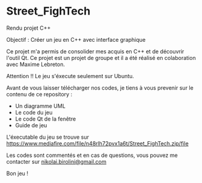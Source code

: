 # Street_FighTech

Rendu projet C++

Objectif : Créer un jeu en C++ avec interface graphique 

Ce projet m'a permis de consolider mes acquis en C++ et de découvrir l'outil Qt.
Ce projet est un projet de groupe et il a été réalisé en colaboration avec Maxime Lebreton.

Attention !! Le jeu s'éxecute seulement sur Ubuntu.

Avant de vous laisser télécharger nos codes, je tiens à vous prevenir sur le contenu de ce repository :

- Un diagramme UML
- Le code du jeu
- Le code Qt de la fenêtre
- Guide de jeu

L'éxecutable du jeu se trouve sur https://www.mediafire.com/file/n48rlh72pvx1a6t/Street_FighTech.zip/file

Les codes sont commentés et en cas de questions, vous pouvez me contacter sur nikolai.birolini@gmail.com

Bon jeu !
